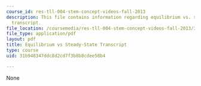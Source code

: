 ```yaml
---
course_id: res-tll-004-stem-concept-videos-fall-2013
description: This file contains information regarding equilibrium vs. steady state
  transcript.
file_location: /coursemedia/res-tll-004-stem-concept-videos-fall-2013/31b948347ddc8d2cd7f3b8b8cdee58b4_MITRES_TLL-004F13_EquSte.pdf
file_type: application/pdf
layout: pdf
title: Equilibrium vs Steady-State Transcript
type: course
uid: 31b948347ddc8d2cd7f3b8b8cdee58b4

---
```

None